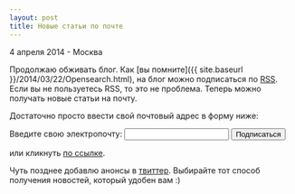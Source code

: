 ```yaml
---
layout: post
title: Новые статьи по почте
---
```


<p class="meta">4 апреля 2014 - Москва</p>

Продолжаю обживать блог.
Как [вы помните]({{ site.baseurl }}/2014/03/22/Opensearch.html),
на блог можно подписаться по [RSS](http://feeds.feedburner.com/bronevichok).
Если вы не пользуетесь RSS, то это не проблема. Теперь можно получать новые статьи на почту.

Достаточно просто ввести свой почтовый адрес в форму ниже:
<form action="http://feedburner.google.com/fb/a/mailverify" method="post" target="popupwindow" onsubmit="window.open(&#39;http://feedburner.google.com/fb/a/mailverify?uri=bronevichok&#39;, &#39;popupwindow&#39;, &#39;scrollbars=yes,width=550,height=520&#39;);return true"><p>Введите свою электропочту: <input type="text" name="email"><input type="hidden" value="bronevichok" name="uri"><input type="hidden" name="loc" value="ru_RU"> <input type="submit" value="Подписаться"></form>

или кликнуть <a href="http://feedburner.google.com/fb/a/mailverify?uri=bronevichok">по ссылке</a>.

Чуть позднее добавлю анонсы в [твиттер](https://twitter.com/estet). Выбирайте тот способ получения
новостей, который удобен вам :)
